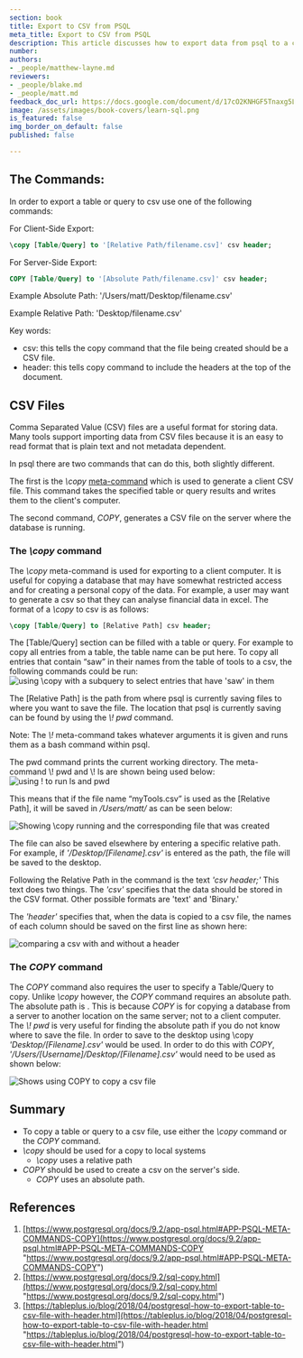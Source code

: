 ```yaml
---
section: book
title: Export to CSV from PSQL
meta_title: Export to CSV from PSQL
description: This article discusses how to export data from psql to a csv file
number:
authors:
- _people/matthew-layne.md
reviewers:
- _people/blake.md
- _people/matt.md
feedback_doc_url: https://docs.google.com/document/d/17cO2KNHGF5Tnaxg5LPnl6HSEcwnlz-bNGA-DccflcN8/edit?usp=sharing
image: /assets/images/book-covers/learn-sql.png
is_featured: false
img_border_on_default: false
published: false

---
```

## **The Commands:**

In order to export a table or query to csv use one of the following commands:

For Client-Side Export:
```sql
\copy [Table/Query] to '[Relative Path/filename.csv]' csv header;
```
For Server-Side Export:
```sql
COPY [Table/Query] to '[Absolute Path/filename.csv]' csv header;
```
Example Absolute Path: '/Users/matt/Desktop/filename.csv'

Example Relative Path: 'Desktop/filename.csv'

Key words:

* csv: this tells the copy command that the file being created should be a CSV file.
* header: this tells copy command to include the headers at the top of the document.

## **CSV Files**

Comma Separated Value (CSV) files are a useful format for storing data. Many tools support importing data from CSV files because it is an easy to read format that is plain text and not metadata dependent.

In psql there are two commands that can do this, both slightly different.

The first is the _\\copy_ [meta-command](https://chartio.com/resources/tutorials/how-to-list-databases-and-tables-in-postgresql-using-psql/) which is used to generate a client CSV file. This command takes the specified table or query results and writes them to the client's computer.

The second command, _COPY_, generates a CSV file on the server where the database is running.

### **The _\\copy_ command**

The _\\copy_ meta-command is used for exporting to a client computer. It is useful for copying a database that may have somewhat restricted access and for creating a personal copy of the data. For example, a user may want to generate a csv so that they can analyse financial data in excel. The format of a _\\copy_ to csv is as follows:
```sql
\copy [Table/Query] to [Relative Path] csv header;
```
The \[Table/Query\] section can be filled with a table or query. For example to copy all entries from a table, the table name can be put here. To copy all entries that contain “saw” in their names from the table of tools to a csv, the following commands could be run:![using \copy with a subquery to select entries that have 'saw' in them](/assets/images/learn-sql/extras/export/export_0.png)

The \[Relative Path\] is the path from where psql is currently saving files to where you want to save the file. The location that psql is currently saving can be found by using the _\\! pwd_ command.

Note: The _\\!_ meta-command takes whatever arguments it is given and runs them as a bash command within psql.

The pwd command prints the current working directory. The meta-command \\! pwd and \\! ls are shown being used below:![using \! to run ls and pwd](/assets/images/learn-sql/extras/export/export_1.png)

This means that if the file name “myTools.csv” is used as the \[Relative Path\], it will be saved in _/Users/matt/_ as can be seen below:

![Showing \copy running and the corresponding file that was created](/assets/images/learn-sql/extras/export/export_2.png)

The file can also be saved elsewhere by entering a specific relative path. For example, if _'/Desktop/\[Filename\].csv'_ is entered as the path, the file will be saved to the desktop.

Following the Relative Path in the command is the text _'csv header;'_ This text does two things. The _'csv'_ specifies that the data should be stored in the CSV format. Other possible formats are 'text' and 'Binary.'

The _'header'_ specifies that, when the data is copied to a csv file, the names of each column should be saved on the first line as shown here:

![comparing a csv with and without a header](/assets/images/learn-sql/extras/export/export_3.png)

### **The _COPY_ command**

The _COPY_ command also requires the user to specify a Table/Query to copy. Unlike _\\copy_ however, the _COPY_ command requires an absolute path. The absolute path is . This is because _COPY_ is for copying a database from a server to another location on the same server; not to a client computer. The _\\! pwd_ is very useful for finding the absolute path if you do not know where to save the file. In order to save to the desktop using \\copy _'Desktop/\[Filename\].csv'_ would be used. In order to do this with _COPY_, _'/Users/\[Username\]/Desktop/\[Filename\].csv'_ would need to be used as shown below:

![Shows using COPY to copy a csv file](/assets/images/learn-sql/extras/export/export_4.png)

## **Summary**

* To copy a table or query to a csv file, use either the _\\copy_ command or the _COPY_ command.
* _\\copy_ should be used for a copy to local systems
  * _\\copy_ uses a relative path
* _COPY_ should be used to create a csv on the server's side.
  * _COPY_ uses an absolute path.

## References

1. [https://www.postgresql.org/docs/9.2/app-psql.html#APP-PSQL-META-COMMANDS-COPY](https://www.postgresql.org/docs/9.2/app-psql.html#APP-PSQL-META-COMMANDS-COPY "https://www.postgresql.org/docs/9.2/app-psql.html#APP-PSQL-META-COMMANDS-COPY")
2. [https://www.postgresql.org/docs/9.2/sql-copy.html](https://www.postgresql.org/docs/9.2/sql-copy.html "https://www.postgresql.org/docs/9.2/sql-copy.html")
3. [https://tableplus.io/blog/2018/04/postgresql-how-to-export-table-to-csv-file-with-header.html](https://tableplus.io/blog/2018/04/postgresql-how-to-export-table-to-csv-file-with-header.html "https://tableplus.io/blog/2018/04/postgresql-how-to-export-table-to-csv-file-with-header.html")

